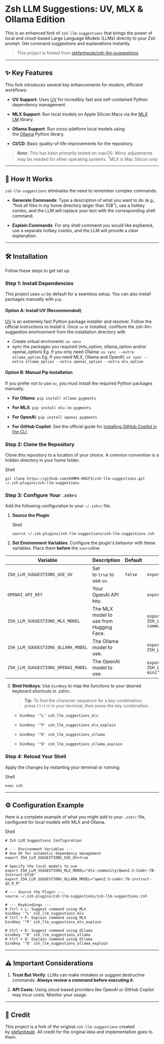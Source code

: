 # Zsh LLM Suggestions: UV, MLX & Ollama Edition

This is an enhanced fork of `zsh-llm-suggestions` that brings the power of local and cloud-based Large Language Models (LLMs) directly to your Zsh prompt. Get command suggestions and explanations instantly.

> This project is forked from [stefanheule/zsh-llm-suggestions](https://github.com/stefanheule/zsh-llm-suggestions).

---

## ✨ Key Features

This fork introduces several key enhancements for modern, efficient workflows:

- **UV Support**: Uses [UV](https://docs.astral.sh/uv/) for incredibly fast and self-contained Python dependency management.
    
- **MLX Support**: Run local models on Apple Silicon Macs via the [MLX LM](https://github.com/ml-explore/mlx-lm) library.
    
- **Ollama Support**: Run cross-platform local models using the [Ollama](https://ollama.com/) Python library.
    
- **CI/CD**: Basic quality-of-life improvements for the repository.
    

> **Note**: This has been primarily tested on macOS. Minor adjustments may be needed for other operating systems. <sup>*</sup>MLX is Mac Silicon only

---

## 🚀 How It Works

`zsh-llm-suggestions` eliminates the need to remember complex commands.

- **Generate Commands**: Type a description of what you want to do (e.g., "find all files in my home directory larger than 1GB"), use a hotkey combo, and the LLM will replace your text with the corresponding shell command.
    
- **Explain Commands**: For any shell command you would like explianed, use a separate hotkey combo, and the LLM will provide a clear explanation.
    

---

## 🛠️ Installation

Follow these steps to get set up.

### Step 1: Install Dependencies

This project uses `uv` by default for a seamless setup. You can also install packages manually with `pip`.

#### Option A: Install UV (Recommended)

[UV](https://docs.astral.sh/uv/getting-started/installation/) is an extremely fast Python package installer and resolver. Follow the official instructions to install it. 
Once `uv` is installed, confiture the zsh-llm-suggestion envrironment from the installation directory with
- Create virtual environemt: `uv venv`
- sync the packages you required (mlx_option, ollama_option and/or openai_option)
Eg. If you only need Ollama:
  `uv sync --extra ollama_option`
Eg. If you need MLX, Ollama and OpenAI: 
  `uv sync --extra ollama_option --extra openai_option --extra mlx_option`

#### Option B: Manual Pip Installation

If you prefer not to use `uv`, you must install the required Python packages manually.

- **For Ollama**: `pip install ollama pygments`
    
- **For MLX**: `pip install mlx-lm pygments`
    
- **For OpenAI**: `pip install openai pygments`
    
- **For GitHub Copilot**: See the official guide for [installing GitHub Copilot in the CLI](https://docs.github.com/en/copilot/how-tos/set-up/install-copilot-in-the-cli).
    

### Step 2: Clone the Repository

Clone this repository to a location of your choice. A common convention is a hidden directory in your home folder.

Shell

```
git clone https://github.com/64MM4-KN1F3/zsh-llm-suggestions.git ~/.zsh-plugins/zsh-llm-suggestions
```

### Step 3: Configure Your `.zshrc`

Add the following configuration to your `~/.zshrc` file.

1. **Source the Plugin**:
    
    Shell
    
    ```
    source ~/.zsh-plugins/zsh-llm-suggestions/zsh-llm-suggestions.zsh
    ```
    
2. **Set Environment Variables**: Configure the plugin's behavior with these variables. Place them **before** the `source`line.
    

|Variable|Description|Default|Example|
|---|---|---|---|
|`ZSH_LLM_SUGGESTIONS_USE_UV`|Set to `true` to use `uv`.|`false`|`export ZSH_LLM_SUGGESTIONS_USE_UV=true`|
|`OPENAI_API_KEY`|Your OpenAI API key.||`export OPENAI_API_KEY="sk-..."`|
|`ZSH_LLM_SUGGESTIONS_MLX_MODEL`|The MLX model to use from Hugging Face.||`export ZSH_LLM_SUGGESTIONS_MLX_MODEL="mlx-community/Phi-3-mini-4k-instruct-8bit"`|
|`ZSH_LLM_SUGGESTIONS_OLLAMA_MODEL`|The Ollama model to use.||`export ZSH_LLM_SUGGESTIONS_OLLAMA_MODEL="llama3"`|
|`ZSH_LLM_SUGGESTIONS_OPENAI_MODEL`|The OpenAI model to use.||`export ZSH_LLM_SUGGESTIONS_OPENAI_MODEL="gpt-4o-mini"`|


3. **Bind Hotkeys**: Use `bindkey` to map the functions to your desired keyboard shortcuts in .zshrc.
    
    > **Tip**: To find the character sequence for a key combination, press `Ctrl+V` in your terminal, then press the key combination.
    
    - `bindkey '^L' zsh_llm_suggestions_mlx`
        
    - `bindkey '^P' zsh_llm_suggestions_mlx_explain`
        
    - `bindkey '^K' zsh_llm_suggestions_ollama`
        
    - `bindkey '^O' zsh_llm_suggestions_ollama_explain`
        

### Step 4: Reload Your Shell

Apply the changes by restarting your terminal or running:

Shell

```
exec zsh
```

---

## ⚙️ Configuration Example

Here is a complete example of what you might add to your `.zshrc` file, configured for local models with MLX and Ollama.

Shell

```
# Zsh LLM Suggestions Configuration

# --- Environment Variables ---
# Use UV for automatic dependency management
export ZSH_LLM_SUGGESTIONS_USE_UV=true

# Specify the local models to use
export ZSH_LLM_SUGGESTIONS_MLX_MODEL="mlx-community/Qwen2.5-Coder-7B-Instruct-bf16"
export ZSH_LLM_SUGGESTIONS_OLLAMA_MODEL="qwen2.5-coder:7b-instruct-q5_K_M"

# --- Source the Plugin ---
source ~/.zsh-plugins/zsh-llm-suggestions/zsh-llm-suggestions.zsh

# --- Keybindings ---
# Ctrl + L: Suggest command using MLX
bindkey '^L' zsh_llm_suggestions_mlx
# Ctrl + P: Explain command using MLX
bindkey '^P' zsh_llm_suggestions_mlx_explain

# Ctrl + K: Suggest command using Ollama
bindkey '^K' zsh_llm_suggestions_ollama
# Ctrl + O: Explain command using Ollama
bindkey '^O' zsh_llm_suggestions_ollama_explain
```

---

## ⚠️ Important Considerations

1. **Trust But Verify**: LLMs can make mistakes or suggest destructive commands. **Always review a command before executing it.**
    
2. **API Costs**: Using cloud-based providers like OpenAI or GitHub Copilot may incur costs. Monitor your usage.
    

---

## 🙏 Credit

This project is a fork of the original `zsh-llm-suggestions` created by [stefanheule](https://github.com/stefanheule). All credit for the original idea and implementation goes to them.